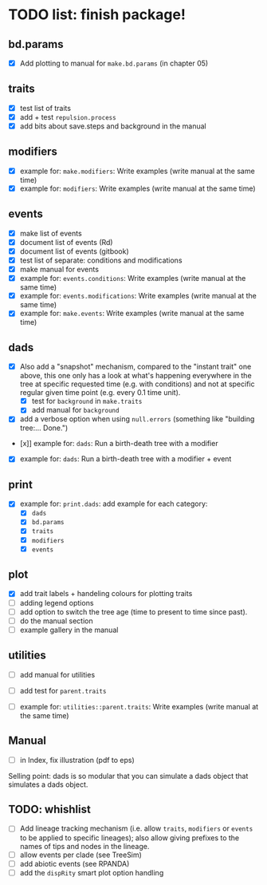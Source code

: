 # TODO list: finish package!

## bd.params

 - [x] Add plotting to manual for `make.bd.params` (in chapter 05)

## traits

 - [x] test list of traits
 - [x] add + test `repulsion.process`
 - [x] add bits about save.steps and background in the manual

## modifiers

 - [x] example for: `make.modifiers`: Write examples (write manual at the same time)
 - [x] example for: `modifiers`: Write examples (write manual at the same time)

## events

 - [x] make list of events
 - [x] document list of events (Rd)
 - [x] document list of events (gitbook)
 - [x] test list of separate: conditions and modifications
 - [x] make manual for events
 - [x] example for: `events.conditions`: Write examples (write manual at the same time)
 - [x] example for: `events.modifications`: Write examples (write manual at the same time)
 - [x] example for: `make.events`: Write examples (write manual at the same time)

## dads

 - [x] Also add a "snapshot" mechanism, compared to the "instant trait" one above, this one only has a look at what's happening everywhere in the tree at specific requested time (e.g. with conditions) and not at specific regular given time point (e.g. every 0.1 time unit).
    - [x] test for `background` in `make.traits`
    - [x] add manual for `background`
 - [x] add a verbose option when using `null.errors` (something like "building tree:... Done.") 
 - [x]] example for: `dads`: Run a birth-death tree with a modifier
 - [x] example for: `dads`: Run a birth-death tree with a modifier + event

## print

 - [x] example for: `print.dads`: add example for each category:
   - [x] `dads`
   - [x] `bd.params`
   - [x] `traits`
   - [x] `modifiers`
   - [x] `events`

## plot

 - [x] add trait labels + handeling colours for plotting traits
 - [ ] adding legend options
 - [ ] add option to switch the tree age (time to present to time since past).
 - [ ] do the manual section
 - [ ] example gallery in the manual

## utilities

 - [ ] add manual for utilities
 - [ ] add test for `parent.traits`
 - [ ] example for: `utilities::parent.traits`: Write examples (write manual at the same time)


## Manual

 - [ ] in Index, fix illustration (pdf to eps)


Selling point: dads is so modular that you can simulate a dads object that simulates a dads object.


## TODO: whishlist
 - [ ] Add lineage tracking mechanism (i.e. allow `traits`, `modifiers` or `events` to be applied to specific lineages); also allow giving prefixes to the names of tips and nodes in the lineage.
 - [ ] allow events per clade (see TreeSim)
 - [ ] add abiotic events (see RPANDA)
 - [ ] add the `dispRity` smart plot option handling